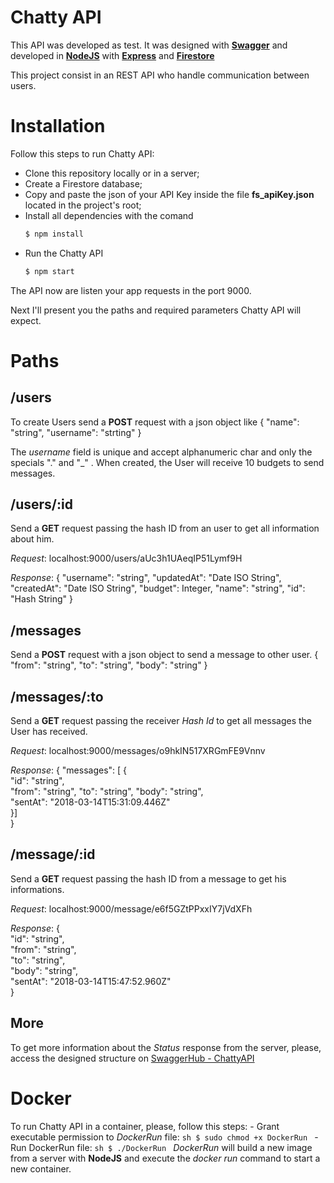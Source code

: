 # Chatty API

This API was developed as test.
It was designed with **[Swagger](https://swagger.io/)** and developed in **[NodeJS](https://nodejs.org/en/)** with **[Express](http://expressjs.com)** and **[Firestore](https://firebase.google.com/docs/firestore/?hl=en)** 

This project consist in an REST API who handle communication between users.


# Installation
Follow this steps to run Chatty API:

 - Clone this repository locally or in a server;
 - Create a Firestore database;
 - Copy and paste the json of your API Key inside the file  **fs_apiKey.json** located in the project's root;
 - Install all dependencies with the comand
	 ```sh
	 $ npm install
	 ```
- Run the Chatty API 
	```sh
	$ npm start
	```
The API now are listen your app requests in the port 9000.

Next I'll present you the paths and required parameters Chatty API will expect.

# Paths

 ## /users
To create Users send a **POST** request with a json object like
{
	"name": "string",
	"username": "strting"
}

The *username* field is unique and accept alphanumeric char and only the specials "." and "_" .
When created, the User will receive 10 budgets to send messages.

## /users/:id
Send a **GET** request passing the hash ID from an user to get all information about him.

*Request*: localhost:9000/users/aUc3h1UAeqIP51Lymf9H

*Response*: {
					    "username": "string",
					    "updatedAt": "Date ISO String",
					    "createdAt": "Date ISO String",
					    "budget": Integer,
					    "name": "string",
					    "id": "Hash String"
					}

## /messages

Send a **POST** request with a json object to send a message to other user.
{
	"from":  "string",
	"to":  "string",
	"body":  "string"
}

## /messages/:to

Send a **GET** request passing the receiver *Hash Id* to get all messages the User has received.

*Request*: localhost:9000/messages/o9hkIN517XRGmFE9Vnnv

*Response*: {  "messages":  [  {  
"id":  "string",  
"from":  "string", 
"to":  "string", 
"body":  "string",  
"sentAt":  "2018-03-14T15:31:09.446Z"  
}]  
}

## /message/:id

Send a **GET** request passing the hash ID from a message to get his informations.

*Request*: localhost:9000/message/e6f5GZtPPxxIY7jVdXFh

*Response*: {  
"id":  "string",  
"from":  "string",  
"to":  "string",  
"body":  "string",  
"sentAt":  "2018-03-14T15:47:52.960Z"  
}

## More
To get more information about the *Status* response from the server, please, access the designed structure on [SwaggerHub - ChattyAPI](https://app.swaggerhub.com/apis/p47/Chatty/1.0.0)


# Docker

To run Chatty API in a container, please, follow this steps:
    - Grant executable permission to *DockerRun* file:
        ```sh
              $ sudo chmod +x DockerRun
        ```
    - Run DockerRun file:
        ```sh
              $ ./DockerRun
        ```
*DockerRun* will build a new image from a server with **NodeJS** and execute the *docker run* command to start a new container.